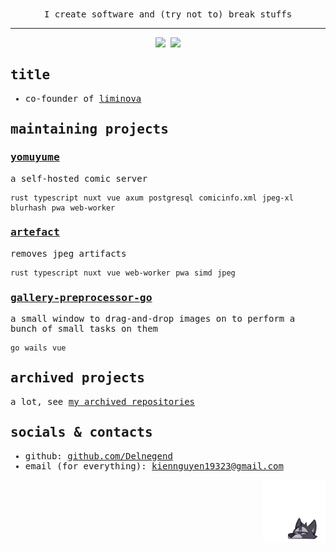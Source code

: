 <samp>
  <div align=center>I create software and (try not to) break stuffs</div>

---

<div align="center">
<img src="https://raw.githubusercontent.com/Delnegend/github-stats/master/generated/overview.svg">
<img src="https://raw.githubusercontent.com/Delnegend/github-stats/master/generated/languages.svg">
</div>

## title
- co-founder of [liminova](https://liminova.net/)

## maintaining projects
### [yomuyume](https://github.com/Liminova/yomuyume)

a self-hosted comic server

`rust` `typescript` `nuxt` `vue` `axum` `postgresql` `comicinfo.xml` `jpeg-xl` `blurhash` `pwa` `web-worker`

### [artefact](https://artefact.delnegend.com)

removes jpeg artifacts

`rust` `typescript` `nuxt` `vue` `web-worker` `pwa` `simd` `jpeg`

### [gallery-preprocessor-go](https://github.com/Delnegend/gallery-preprocessor-go)

a small window to drag-and-drop images on to perform a bunch of small tasks on them

`go` `wails` `vue`

## archived projects
a lot, see [my archived repositories](https://github.com/Delnegend?tab=repositories&q=&type=archived&language=&sort=)

## socials & contacts
- github: [github.com/Delnegend](https://github.com/Delnegend)
- email (for everything): [kiennguyen19323@gmail.com](mailto:kiennguyen19323@gmail.com)

<div align="right"><img src="./sticker.webp" width="100px"></div>
